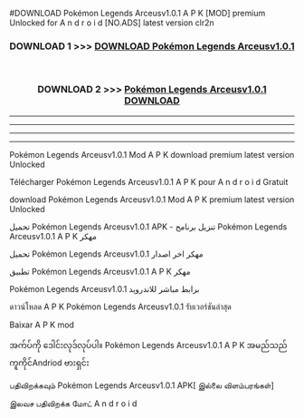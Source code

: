 #DOWNLOAD Pokémon Legends Arceusv1.0.1 A P K [MOD] premium Unlocked for A n d r o i d [NO.ADS] latest version clr2n



<div align="center">

<h3>DOWNLOAD 1 >>> <a href="https://teeasianyam.web.app?sq=Pokémon Legends Arceusv1.0.1">DOWNLOAD Pokémon Legends Arceusv1.0.1 </a></h3><br>

<h3>DOWNLOAD 2 >>> <a href="https://teeasianyam.web.app?sq=Pokémon Legends Arceusv1.0.1 ">Pokémon Legends Arceusv1.0.1  DOWNLOAD </a></h3>

</div>


----------------------------------------------------------

----------------------------------------------------------

----------------------------------------------------------

----------------------------------------------------------


Pokémon Legends Arceusv1.0.1  Mod A P K download premium latest version Unlocked

Télécharger Pokémon Legends Arceusv1.0.1  A P K pour A n d r o i d Gratuit

download Pokémon Legends Arceusv1.0.1  Mod A P K premium latest version Unlocked

تحميل Pokémon Legends Arceusv1.0.1  APK - تنزيل برنامج Pokémon Legends Arceusv1.0.1  A P K مهكر

تحميل Pokémon Legends Arceusv1.0.1  مهكر اخر اصدار

تطبيق Pokémon Legends Arceusv1.0.1  A P K مهكر

Pokémon Legends Arceusv1.0.1  برابط مباشر للاندرويد

ดาวน์โหลด A P K Pokémon Legends Arceusv1.0.1  รับเวอร์ชันล่าสุด

Baixar A P K mod

အက်ပ်ကို ဒေါင်းလုဒ်လုပ်ပါ။ Pokémon Legends Arceusv1.0.1  A P K အမည်သည်ကူကိုင်Andriod ဗားရှင်း

பதிவிறக்கவும் Pokémon Legends Arceusv1.0.1  APK[ இல்லை விளம்பரங்கள்] 
 
இலவச பதிவிறக்க மோட் A n d r o i d




